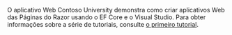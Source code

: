 O aplicativo Web Contoso University demonstra como criar aplicativos Web das Páginas do Razor usando o EF Core e o Visual Studio. Para obter informações sobre a série de tutoriais, consulte [o primeiro tutorial](xref:data/ef-rp/intro).